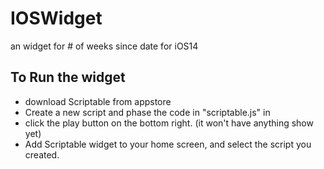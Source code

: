 # IOSWidget
an widget for # of weeks since date for iOS14

## To Run the widget
- download Scriptable from appstore
- Create a new script and phase the code in "scriptable.js" in
- click the play button on the bottom right. (it won't have anything show yet)
- Add Scriptable widget to your home screen, and select the script you created.
